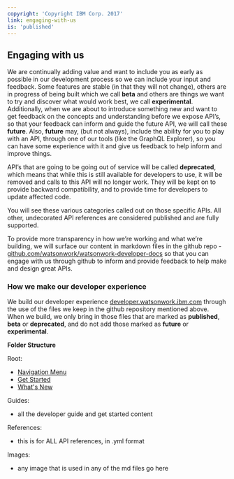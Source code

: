 ```yaml
---
copyright: 'Copyright IBM Corp. 2017'
link: engaging-with-us
is: 'published'
---
```


## Engaging with us

We are continually adding value and want to include you as early as possible in our development process so we can include 
your input and feedback. Some features are stable (in that they will not change), others are in progress of being built which we call **beta** 
and others are things we want to try and discover what would work best, we call **experimental**. Additionally, when we are about to 
introduce something new and want to get feedback on the concepts and understanding before we expose API’s, so that your 
feedback can inform and guide the future API, we will call these **future**. Also, **future** may, (but not always), include the ability for you to 
play with an API, through one of our tools (like the GraphQL Explorer), so you can have some experience with it and give us 
feedback to help inform and improve things.

API’s that are going to be going out of service will be called **deprecated**, which means that while this is still available 
for developers to use, it will be removed and calls to this API will no longer work. They will be kept on to provide backward 
compatibility, and to provide time for developers to update affected code.

You will see these various categories called out on those specific APIs. All other, undecorated API references are 
considered published and are fully supported. 

To provide more transparency in how we’re working and what we’re building, we will surface our content in markdown files in 
the github repo - [github.com/watsonwork/watsonwork-developer-docs](https://github.com/watsonwork/watsonwork-developer-docs) so that you can engage with us through github to inform 
and provide feedback to help make and design great APIs.

### How we make our developer experience

We build our developer experience [developer.watsonwork.ibm.com](https://developer.watsonwork.ibm.com) through the use of the files we 
keep in the github repository mentioned above. When we build, we only bring in those files that are marked as **published**, **beta** 
or **deprecated**, and do not add those marked as **future** or **experimental**.

**Folder Structure**

Root: 
- [Navigation Menu](https://github.com/watsonwork/watsonwork-developer-docs/blob/master/NavigationMenu.md)
- [Get Started](https://github.com/watsonwork/watsonwork-developer-docs/blob/master/V1_GetStarted.md)
- [What's New](https://github.com/watsonwork/watsonwork-developer-docs/blob/master/Whats_New.md)

Guides:
- all the developer guide and get started content

References:
- this is for ALL API references, in .yml format

Images:
- any image that is used in any of the md files go here

